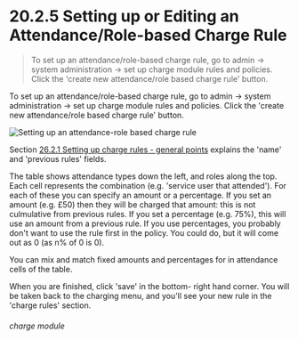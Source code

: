 # 20.2.5    Setting up or Editing an Attendance/Role-based Charge Rule

> To set up an attendance/role-based charge rule, go to admin -> system administration -> set up charge module rules and policies. Click the 'create new attendance/role based charge rule' button. 

To set up an attendance/role-based charge rule, go to admin -> system administration -> set up charge module rules and policies. Click the 'create new attendance/role based charge rule' button. 

![Setting up an attendance-role based charge rule](46a.png)

Section [26.2.1  Setting up charge rules - general points](/help/index/p/26.2.1) explains the 'name' and 'previous rules' fields. 

The table shows attendance types down the left, and roles along the top. Each cell represents the combination (e.g. 'service user that attended'). For each of these you can specify an amount or a percentage. If you set an amount (e.g. £50) then they will be charged that amount: this is not culmulative from previous rules. If you set a percentage (e.g. 75%), this will use an amount from a previous rule. If you use percentages, you probably don't want to use the rule first in the policy. You could do, but it will come out as 0 (as n% of 0 is 0). 

You can mix and match fixed amounts and percentages for in attendance cells of the table. 

When you are finished, click 'save' in the bottom- right hand corner. You will be taken back to the charging menu, and you'll see your new rule in the 'charge rules' section. 

###### charge module

